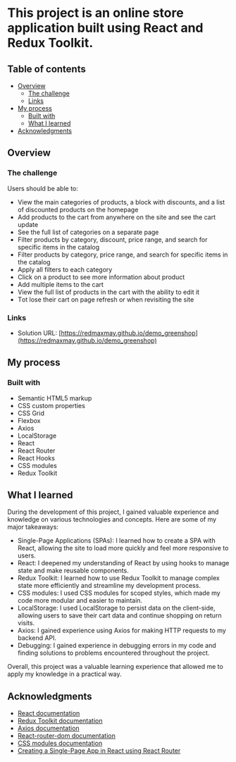 # This project is an online store application built using React and Redux Toolkit.

## Table of contents

- [Overview](#overview)
  - [The challenge](#the-challenge)
  - [Links](#links)
- [My process](#my-process)
  - [Built with](#built-with)
  - [What I learned](#what-i-learned)
- [Acknowledgments](#acknowledgments)

## Overview

### The challenge

Users should be able to:

- View the main categories of products, a block with discounts, and a list of discounted products on the homepage
- Add products to the cart from anywhere on the site and see the cart update
- See the full list of categories on a separate page
- Filter products by category, discount, price range, and search for specific items in the catalog
- Filter products by category, price range, and search for specific items in the catalog
- Apply all filters to each category
- Click on a product to see more information about product
- Add multiple items to the cart
- View the full list of products in the cart with the ability to edit it
- Тot lose their cart on page refresh or when revisiting the site

### Links

- Solution URL: [https://redmaxmay.github.io/demo_greenshop](https://redmaxmay.github.io/demo_greenshop)


## My process

### Built with

- Semantic HTML5 markup
- CSS custom properties
- CSS Grid
- Flexbox
- Axios
- LocalStorage 
- React
- React Router
- React Hooks 
- CSS modules
- Redux Toolkit


## What I learned

During the development of this project, I gained valuable experience and knowledge on various technologies and concepts. Here are some of my major takeaways:

- Single-Page Applications (SPAs): I learned how to create a SPA with React, allowing the site to load more quickly and feel more responsive to users.
- React: I deepened my understanding of React by using hooks to manage state and make reusable components.
- Redux Toolkit: I learned how to use Redux Toolkit to manage complex state more efficiently and streamline my development process.
- CSS modules: I used CSS modules for scoped styles, which made my code more modular and easier to maintain.
- LocalStorage: I used LocalStorage to persist data on the client-side, allowing users to save their cart data and continue shopping on return visits.
- Axios: I gained experience using Axios for making HTTP requests to my backend API.
- Debugging: I gained experience in debugging errors in my code and finding solutions to problems encountered throughout the project.

Overall, this project was a valuable learning experience that allowed me to apply my knowledge in a practical way.


## Acknowledgments

- [React documentation](https://reactjs.org/docs/getting-started.html)
- [Redux Toolkit documentation](https://redux-toolkit.js.org/)
- [Axios documentation](https://github.com/axios/axios)
- [React-router-dom documentation](https://reactrouter.com/web/guides/quick-start)
- [CSS modules documentation](https://github.com/css-modules/css-modules)
- [Creating a Single-Page App in React using React Router](https://www.taniarascia.com/single-page-app-without-a-framework/)

